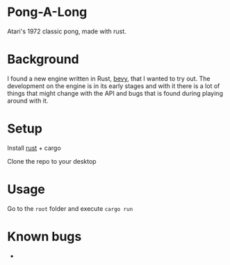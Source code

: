 # Pong-A-Long
Atari's 1972 classic pong, made with rust. 

# Background
I found a new engine written in Rust, [bevy](https://bevyengine.org/), that I wanted to try out. The development on the engine is in its early stages and with it there is a lot of things that might change with the API and bugs that is found during playing around with it.

# Setup
Install [rust](https://www.rust-lang.org/learn/get-started) + cargo

Clone the repo to your desktop

# Usage 
Go to the `root` folder and execute `cargo run` 

# Known bugs 
- 

